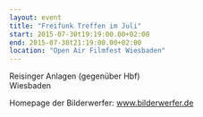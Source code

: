 ```yaml
---
layout: event
title: "Freifunk Treffen im Juli"
start: 2015-07-30t19:19:00.00+02:00
end: 2015-07-30t21:19:00.00+02:00
location: "Open Air Filmfest Wiesbaden"
---
```


Reisinger Anlagen (gegenüber Hbf)<br />
Wiesbaden

Homepage der Bilderwerfer: <a href="http://www.bilderwerfer.de">www.bilderwerfer.de</a>
